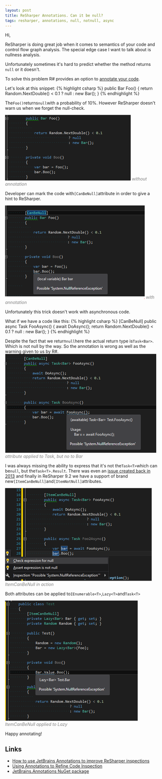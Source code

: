 ```yaml
---
layout: post
title: ReSharper Annotations. Can it be null?
tags: resharper, annotations, null, notnull, async
---
```


Hi,

ReSharper is doing great job when it comes to semantics of your code and control flow graph analysis. The special edge case I want to talk about is nullness analysis.

Unfortunately sometimes it's hard to predict whether the method returns ```null``` or it doesn't.

To solve this problem R# provides an option to [annotate your code](https://blog.jetbrains.com/dotnet/2015/08/12/how-to-use-jetbrains-annotations-to-improve-resharper-inspections/). 

Let's look at this snippet:
{% highlight csharp %}
public Bar Foo()
{
    return Random.NextDouble() < 0.1 
                    ? null
                    : new Bar();
}
{% endhighlight %}

The```Foo()```returns```null```with a probability of 10%. However ReSharper doesn't warn us when we forget the null-check.

![screenshot](/images/resharper-annotations-can-it-be-null/no-canbenull-in-action.png)
_<font color="gray">without annotation</font>_

Developer can mark the code with```[CanBeNull]```attribute in order to give a hint to ReSharper.

![screenshot](/images/resharper-annotations-can-it-be-null/canbenull-in-action.png)
_<font color="gray">with annotation</font>_

Unfortunately this trick doesn't work with asynchronous code. 

What if we have a code like this:
{% highlight csharp %}
[CanBeNull]
public async Task<Bar> FooAsync()
{
    await DoAsync();
    return Random.NextDouble() < 0.1
                    ? null
                    : new Bar();
}
{% endhighlight %}

Despite the fact that we return```null```here the actual return type is```Task<Bar>```. Which is not null by the way. So the annotation is wrong as well as the warning given to us by R#.
![screenshot](/images/resharper-annotations-can-it-be-null/no-canbenull-async.png)
_<font color="gray">attribute applied to Task, but no to Bar</font>_

I was always missing the ability to express that it's not the```Task<T>```which can be```null```, but the```Task<T>.Result```.
There was even an [issue created back in 2013](https://youtrack.jetbrains.com/issue/RSRP-376091) and finally in ReSharper 9.2 we have a support of brand new```[ItemCanBeNull]```and```[ItemNotNull]```attributes.

![ItemCanBeNull in action](/images/resharper-annotations-can-it-be-null/canbenull-async.png)
_<font color="gray">ItemCanBeNull in action</font>_

Both attributes can be applied to```IEnumerable<T>```,```Lazy<T>```and```Task<T>```

![ItemCanBeNull applied to Lazy](/images/resharper-annotations-can-it-be-null/lazy-itemcanbenull.png)
_<font color="gray">ItemCanBeNull applied to Lazy</font>_

Happy annotating!

## Links

* [How to use JetBrains Annotations to improve ReSharper inspections](https://blog.jetbrains.com/dotnet/2015/08/12/how-to-use-jetbrains-annotations-to-improve-resharper-inspections/)
* [Using Annotations to Refine Code Inspection](https://www.jetbrains.com/resharper/help/Code_Analysis__Code_Annotations.html)
* [JetBrains.Annotations NuGet package](https://www.nuget.org/packages/JetBrains.Annotations/)




